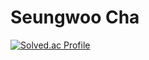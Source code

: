 # Seungwoo Cha

[![Solved.ac Profile](http://mazassumnida.wtf/api/v2/generate_badge?boj=woojohn77)](https://solved.ac/woojohn77/)
